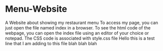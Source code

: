 # Menu-Website
A Website about showing my restaurant menu
To access my page, you can just open the file named index in a browser. To see the html code of the webpage, you can open the index file using an editor of your choice or notepad.
The CSS code is associated with style.css file
Hello this is a test line that I am adding to this file blah blah blah

